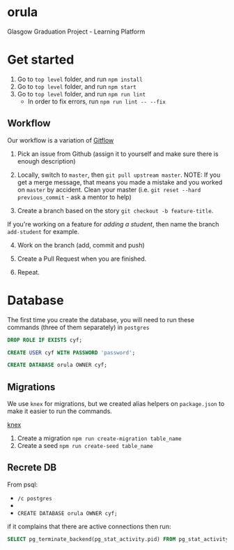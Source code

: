 # orula

Glasgow Graduation Project - Learning Platform

# Get started

1.  Go to `top level` folder, and run `npm install`
2.  Go to `top level` folder, and run `npm start`
3.  Go to `top level` folder, and run `npm run lint`
    - In order to fix errors, run `npm run lint -- --fix`

## Workflow

Our workflow is a variation of [Gitflow](https://datasift.github.io/gitflow/IntroducingGitFlow.html)

1.  Pick an issue from Github (assign it to yourself and make sure there is enough description)

2.  Locally, switch to `master`, then `git pull upstream master`. NOTE: If you get a merge message, that means you made a mistake and you worked on `master` by accident. Clean your master (i.e. `git reset --hard previous_commit` - ask a mentor to help)

3.  Create a branch based on the story `git checkout -b feature-title`.

If you're working on a feature for _adding a student_, then name the branch `add-student` for example.

4.  Work on the branch (add, commit and push)

5.  Create a Pull Request when you are finished.

6.  Repeat.

# Database

The first time you create the database, you will need to run these commands (three of them separately) in `postgres`

```sql
DROP ROLE IF EXISTS cyf;
```

```sql
CREATE USER cyf WITH PASSWORD 'password';
```

```sql
CREATE DATABASE orula OWNER cyf;
```

## Migrations

We use `knex` for migrations, but we created alias helpers on `package.json` to make it easier to run the commands.

[knex](https://knexjs.org/)

1.  Create a migration `npm run create-migration table_name`
2.  Create a seed `npm run create-seed table_name`

## Recrete DB

From psql:

- `/c postgres`
-
- `CREATE DATABASE orula OWNER cyf;`

if it complains that there are active connections then run:

```sql
SELECT pg_terminate_backend(pg_stat_activity.pid) FROM pg_stat_activity WHERE pg_stat_activity.datname = 'orula'
```
